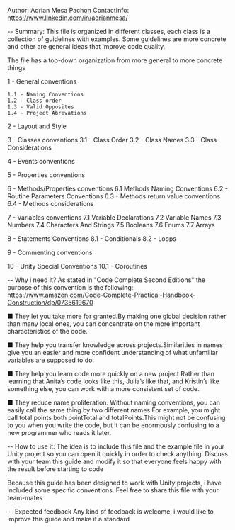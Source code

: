  Author: Adrian Mesa Pachon 
 ContactInfo: https://www.linkedin.com/in/adrianmesa/

 -- Summary:
 This file is organized in different classes, each class is a collection of guidelines with examples.
 Some guidelines are more concrete and other are general ideas that improve code quality.

The file has a top-down organization from more general to more concrete things

1 - General conventions

	1.1 - Naming Conventions
	1.2 - Class order
	1.3 - Valid Opposites
	1.4 - Project Abrevations

2 - Layout and Style

3 - Classes conventions
  3.1 - Class Order
  3.2 - Class Names
  3.3 - Class Considerations

4 - Events conventions

5 - Properties conventions

6 - Methods/Properties conventions
  6.1 Methods Naming Conventions
  6.2 - Routine Parameters Conventions
  6.3 - Methods return value conventions
  6.4 - Methods considerations


7 - Variables conventions
  7.1 Variable Declarations
  7.2 Variable Names
  7.3 Numbers
  7.4 Characters And Strings
  7.5 Booleans
  7.6 Enums
  7.7 Arrays

8 - Statements Conventions
  8.1 - Conditionals
  8.2 - Loops

9 - Commenting conventions

10 - Unity Special Conventions
  10.1 - Coroutines

-- Why i need it?
As stated in "Code Complete Second Editions" the purpose of this convention is the following:
https://www.amazon.com/Code-Complete-Practical-Handbook-Construction/dp/0735619670

 ■ They let you take more for granted.By making one global decision rather than
 many local ones, you can concentrate on the more important characteristics of
 the code.

 ■ They help you transfer knowledge across projects.Similarities in names give you
 an easier and more confident understanding of what unfamiliar variables are
 supposed to do.

 ■ They help you learn code more quickly on a new project.Rather than learning
 that Anita’s code looks like this, Julia’s like that, and Kristin’s like something
 else, you can work with a more consistent set of code.

 ■ They reduce name proliferation. Without naming conventions, you can easily
 call the same thing by two different names.For example, you might call total
 points both pointTotal and totalPoints.This might not be confusing to you when
 you write the code, but it can be enormously confusing to a new programmer
 who reads it later.

-- How to use it:
The idea is to include this file and the example file in your Unity project
so you can open it quickly in order to check anything.
Discuss with your team this guide and modify it so that everyone feels happy with the result before starting to code

Because this guide has been designed to work with Unity projects, i have included some specific conventions.
Feel free to share this file with your team-mates 

-- Expected feedback
Any kind of feedback is welcome, i would like to improve this guide and make it a standard
